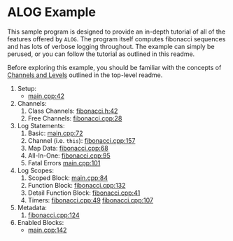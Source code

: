 # ALOG Example
This sample program is designed to provide an in-depth tutorial of all of the features offered by `ALOG`. The program itself computes fibonacci sequences and has lots of verbose logging throughout. The example can simply be perused, or you can follow the tutorial as outlined in this readme.

Before exploring this example, you should be familiar with the concepts of [Channels and Levels](https://github.ibm.com/watson-nlu/alog-cpp/tree/master_nlu#channels-and-levels) outlined in the top-level readme.

1. Setup:
    * [main.cpp:42](https://github.ibm.com/watson-nlu/alog-cpp/_nlu/tools/alog_fib_example/main.cpp#L42)
1. Channels:
    1. Class Channels: [fibonacci.h:42](https://github.ibm.com/watson-nlu/alog-cpp/_nlu/tools/alog_fib_example/include/fibonacci.h#L42)
    1. Free Channels: [fibonacci.cpp:28](https://github.ibm.com/watson-nlu/alog-cpp/_nlu/tools/alog_fib_example/src/fibonacci.cpp#L28)
1. Log Statements:
    1. Basic: [main.cpp:72](https://github.ibm.com/watson-nlu/alog-cpp/_nlu/tools/alog_fib_example/main.cpp#L72)
    1. Channel (i.e. `this`): [fibonacci.cpp:157](https://github.ibm.com/watson-nlu/alog-cpp/_nlu/tools/alog_fib_example/src/fibonacci.cpp#L157)
    1. Map Data: [fibonacci.cpp:68](https://github.ibm.com/watson-nlu/alog-cpp/_nlu/tools/alog_fib_example/src/fibonacci.cpp#L68)
    1. All-In-One: [fibonacci.cpp:95](https://github.ibm.com/watson-nlu/alog-cpp/_nlu/tools/alog_fib_example/src/fibonacci.cpp#L95)
    1. Fatal Errors [main.cpp:101](https://github.ibm.com/watson-nlu/alog-cpp/_nlu/tools/alog_fib_example/main.cpp#L101)
1. Log Scopes:
    1. Scoped Block: [main.cpp:84](https://github.ibm.com/watson-nlu/alog-cpp/_nlu/tools/alog_fib_example/main.cpp#L84)
    1. Function Block: [fibonacci.cpp:132](https://github.ibm.com/watson-nlu/alog-cpp/_nlu/tools/alog_fib_example/src/fibonacci.cpp#L132)
    1. Detail Function Block: [fibonacci.cpp:41](https://github.ibm.com/watson-nlu/alog-cpp/_nlu/tools/alog_fib_example/src/fibonacci.cpp#L41)
    1. Timers: [fibonacci.cpp:49](https://github.ibm.com/watson-nlu/alog-cpp/_nlu/tools/alog_fib_example/src/fibonacci.cpp#L49) [fibonacci.cpp:107](https://github.ibm.com/watson-nlu/alog-cpp/_nlu/tools/alog_fib_example/src/fibonacci.cpp#L107)
1. Metadata:
    1. [fibonacci.cpp:124](https://github.ibm.com/watson-nlu/alog-cpp/_nlu/tools/alog_fib_example/src/fibonacci.cpp#L124)
1. Enabled Blocks:
    * [main.cpp:142](https://github.ibm.com/watson-nlu/alog-cpp/_nlu/tools/alog_fib_example/main.cpp#L142)
